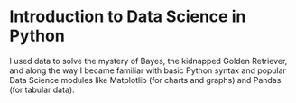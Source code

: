 # Introduction to Data Science in Python

I used data to solve the mystery of Bayes, the kidnapped Golden Retriever, and along the way I became familiar with basic Python syntax and popular Data Science modules like Matplotlib (for charts and graphs) and Pandas (for tabular data).
